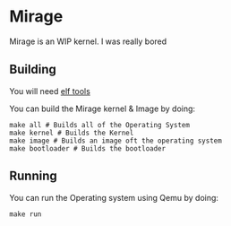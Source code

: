 # Mirage
Mirage is an WIP kernel. I was really bored

## Building

You will need [elf tools](https://github.com/lordmilko/i686-elf-tools/releases)

You can build the Mirage kernel & Image by doing:
```
make all # Builds all of the Operating System
make kernel # Builds the Kernel
make image # Builds an image oft the operating system
make bootloader # Builds the bootloader
```

## Running

You can run the Operating system using Qemu by doing:
```
make run
```
